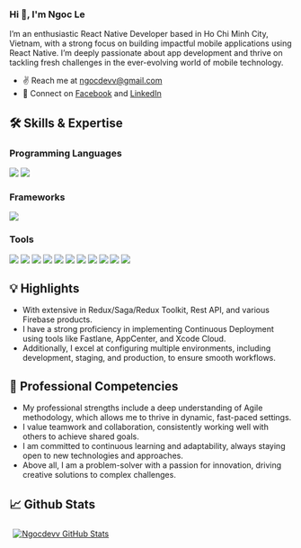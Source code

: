 ### Hi 👋, I'm Ngoc Le

I’m an enthusiastic React Native Developer based in Ho Chi Minh City, Vietnam, with a strong focus on building impactful mobile applications using React Native. I’m deeply passionate about app development and thrive on tackling fresh challenges in the ever-evolving world of mobile technology.
- ✌️ Reach me at [ngocdevv@gmail.com](mailto:ngocdevv@gmail.com)
- 💌 Connect on [Facebook](https://www.facebook.com/ngocdevv) and [LinkedIn](https://www.linkedin.com/in/ngocdevv/)

## 🛠️ Skills & Expertise
### Programming Languages
![](https://img.shields.io/badge/Javascript-informational?style=flat&logo=javascript&logoColor=000000&color=ffdf00)
![](https://img.shields.io/badge/Typescript-informational?style=flat&logo=typescript&logoColor=white&color=2e79c7)

### Frameworks
![](https://img.shields.io/badge/React_Native-informational?style=flat&logo=react&logoColor=25d9fd&color=262626)

### Tools
![](https://img.shields.io/badge/VSCode-informational?style=flat&logo=visualstudiocode&logoColor=white&color=0076c6)
![](https://img.shields.io/badge/Android_Studio-informational?style=flat&logo=androidstudio&logoColor=3ddc84&color=132e3d)
![](https://img.shields.io/badge/Xcode-informational?style=flat&logo=xcode&logoColor=white&color=176ee3)
![](https://img.shields.io/badge/Github-informational?style=flat&logo=github&logoColor=white&color=171515)
![](https://img.shields.io/badge/Bitbucket-informational?style=flat&logo=bitbucket&logoColor=white&color=156de7)
![](https://img.shields.io/badge/Git-informational?style=flat&logo=git&logoColor=white&color=f0502f)
![](https://img.shields.io/badge/Jira-informational?style=flat&logo=jira&logoColor=white&color=156de7)
![](https://img.shields.io/badge/Photoshop-informational?style=flat&logo=adobephotoshop&logoColor=011e36&color=31a8ff)
![](https://img.shields.io/badge/Illustrator-informational?style=flat&logo=adobeillustrator&logoColor=300000&color=ff9b00)
![](https://img.shields.io/badge/Figma-informational?style=flat&logo=figma&logoColor=white&color=2f3139)
![](https://img.shields.io/badge/Gitlab-informational?style=flat&logo=gitlab&logoColor=white&color=2f3139)

## 💡 Highlights
- With extensive in Redux/Saga/Redux Toolkit, Rest API, and various Firebase products.
- I have a strong proficiency in implementing Continuous Deployment using tools like Fastlane, AppCenter, and Xcode Cloud.
- Additionally, I excel at configuring multiple environments, including development, staging, and production, to ensure smooth workflows.

## 🌟 Professional Competencies
- My professional strengths include a deep understanding of Agile methodology, which allows me to thrive in dynamic, fast-paced settings. 
- I value teamwork and collaboration, consistently working well with others to achieve shared goals.
- I am committed to continuous learning and adaptability, always staying open to new technologies and approaches.
- Above all, I am a problem-solver with a passion for innovation, driving creative solutions to complex challenges.

## 📈 Github Stats
<a href="https://github.com/s3079">
  <img align="center" style="margin:0.4rem" src="https://github-readme-stats.vercel.app/api?username=ngocdevv&show_icons=true" alt="Ngocdevv GitHub Stats" />
</a>


<!--END_SECTION:waka-->
